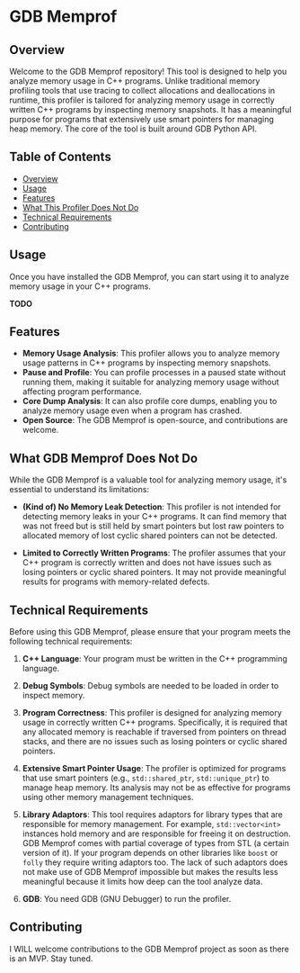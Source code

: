 # GDB Memprof

## Overview

Welcome to the GDB Memprof repository! This tool is designed to help you analyze memory usage in C++ programs. Unlike traditional memory profiling tools that use tracing to collect allocations and deallocations in runtime, this profiler is tailored for analyzing memory usage in correctly written C++ programs by inspecting memory snapshots. It has a meaningful purpose for programs that extensively use smart pointers for managing heap memory. The core of the tool is built around GDB Python API.

## Table of Contents

- [Overview](#overview)
- [Usage](#usage)
- [Features](#features)
- [What This Profiler Does Not Do](#what-gdb-memprof-does-not-do)
- [Technical Requirements](#technical-requirements)
- [Contributing](#contributing)

## Usage

Once you have installed the GDB Memprof, you can start using it to analyze memory usage in your C++ programs.

**TODO**

## Features

- **Memory Usage Analysis**: This profiler allows you to analyze memory usage patterns in C++ programs by inspecting memory snapshots.
- **Pause and Profile**: You can profile processes in a paused state without running them, making it suitable for analyzing memory usage without affecting program performance.
- **Core Dump Analysis**: It can also profile core dumps, enabling you to analyze memory usage even when a program has crashed.
- **Open Source**: The GDB Memprof is open-source, and contributions are welcome.

## What GDB Memprof Does Not Do

While the GDB Memprof is a valuable tool for analyzing memory usage, it's essential to understand its limitations:

- **(Kind of) No Memory Leak Detection**: This profiler is not intended for detecting memory leaks in your C++ programs. It can find memory that was not freed but is still held by smart pointers but lost raw pointers to allocated memory of lost cyclic shared pointers can not be detected.

- **Limited to Correctly Written Programs**: The profiler assumes that your C++ program is correctly written and does not have issues such as losing pointers or cyclic shared pointers. It may not provide meaningful results for programs with memory-related defects.

## Technical Requirements

Before using this GDB Memprof, please ensure that your program meets the following technical requirements:

1. **C++ Language**: Your program must be written in the C++ programming language.

2. **Debug Symbols**: Debug symbols are needed to be loaded in order to inspect memory.

3. **Program Correctness**: This profiler is designed for analyzing memory usage in correctly written C++ programs. Specifically, it is required that any allocated memory is reachable if traversed from pointers on thread stacks, and there are no issues such as losing pointers or cyclic shared pointers.

4. **Extensive Smart Pointer Usage**: The profiler is optimized for programs that use smart pointers (e.g., `std::shared_ptr`, `std::unique_ptr`) to manage heap memory. Its analysis may not be as effective for programs using other memory management techniques.

5. **Library Adaptors**: This tool requires adaptors for library types that are responsible for memory management. For example, `std::vector<int>` instances hold memory and are responsible for freeing it on destruction. GDB Memprof comes with partial coverage of types from STL (a certain version of it). If your program depends on other libraries like `boost` or `folly` they require writing adaptors too. The lack of such adaptors does not make use of GDB Memprof impossible but makes the results less meaningful because it limits how deep can the tool analyze data.

6. **GDB**: You need GDB (GNU Debugger) to run the profiler.

## Contributing

I WILL welcome contributions to the GDB Memprof project as soon as there is an MVP. Stay tuned.
